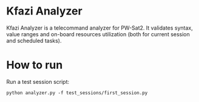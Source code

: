 # Kfazi Analyzer
Kfazi Analyzer is a telecommand analyzer for PW-Sat2. It validates syntax, value ranges and on-board resources utilization (both for current session and scheduled tasks).

# How to run
Run a test session script:
```
python analyzer.py -f test_sessions/first_session.py
```
